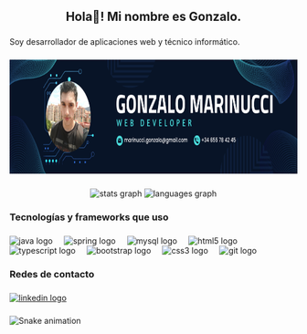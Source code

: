<h2 align="center">Hola👋! Mi nombre es Gonzalo.</h2>

###

<p align="left">Soy desarrollador de aplicaciones web y técnico informático.</p>

###

<div align="center">
  <img height="200" src="https://github.com/gonzalo16/gonzalo16/blob/main/Banner.png?raw=true"  />
</div>

###

<div align="center">
  <img src="https://github-readme-stats.vercel.app/api?username=gonzalo16&hide_title=false&hide_rank=false&show_icons=true&include_all_commits=true&count_private=true&disable_animations=false&theme=dracula&locale=en&hide_border=false&order=1&custom_title=Estad%C3%ADsticas" height="150" alt="stats graph"  />
  <img src="https://github-readme-stats.vercel.app/api/top-langs?username=gonzalo16&locale=en&hide_title=false&layout=compact&card_width=320&langs_count=5&theme=dracula&hide_border=false&order=2&custom_title=Lenguajes%20m%C3%A1s%20usados" height="150" alt="languages graph"  />
</div>

###

<h3 align="left">Tecnologías y frameworks que uso</h3>

###

<div align="left">
  <img src="https://cdn.jsdelivr.net/gh/devicons/devicon/icons/java/java-original.svg" height="40" alt="java logo"  />
  <img width="12" />
  <img src="https://cdn.jsdelivr.net/gh/devicons/devicon/icons/spring/spring-original.svg" height="40" alt="spring logo"  />
  <img width="12" />
  <img src="https://cdn.jsdelivr.net/gh/devicons/devicon/icons/mysql/mysql-original-wordmark.svg" height="40" alt="mysql logo"  />
  <img width="12" />
  <img src="https://cdn.jsdelivr.net/gh/devicons/devicon/icons/html5/html5-original.svg" height="40" alt="html5 logo"  />
  <img width="12" />
  <img src="https://cdn.jsdelivr.net/gh/devicons/devicon/icons/typescript/typescript-original.svg" height="40" alt="typescript logo"  />
  <img width="12" />
  <img src="https://cdn.jsdelivr.net/gh/devicons/devicon/icons/bootstrap/bootstrap-original.svg" height="40" alt="bootstrap logo"  />
  <img width="12" />
  <img src="https://cdn.jsdelivr.net/gh/devicons/devicon/icons/css3/css3-original.svg" height="40" alt="css3 logo"  />
  <img width="12" />
  <img src="https://cdn.jsdelivr.net/gh/devicons/devicon/icons/git/git-original.svg" height="40" alt="git logo"  />
</div>

###

<h3 align="left">Redes de contacto</h3>

###

<div align="left">
  <a href="https://www.linkedin.com/in/gonzalodevs/" target="_blank">
    <img src="https://raw.githubusercontent.com/maurodesouza/profile-readme-generator/master/src/assets/icons/social/linkedin/default.svg" width="52" height="40" alt="linkedin logo"  />
  </a>
</div>

###

<img src="https://raw.githubusercontent.com/gonzalo16/gonzalo16/output/snake.svg" alt="Snake animation" />

###
